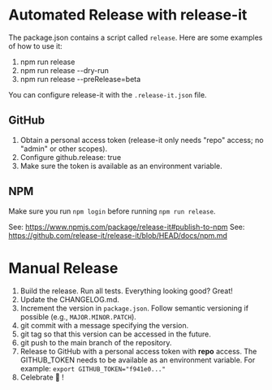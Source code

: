 # Automated Release with release-it

The package.json contains a script called `release`. Here are some examples of how to use it:

1. npm run release
1. npm run release --dry-run
1. npm run release --preRelease=beta

You can configure release-it with the `.release-it.json` file.

## GitHub

1. Obtain a personal access token (release-it only needs "repo" access; no "admin" or other scopes).
1. Configure github.release: true
1. Make sure the token is available as an environment variable.

## NPM

Make sure you run `npm login` before running `npm run release`.

See: https://www.npmjs.com/package/release-it#publish-to-npm
See: https://github.com/release-it/release-it/blob/HEAD/docs/npm.md

# Manual Release

1. Build the release. Run all tests. Everything looking good? Great!
1. Update the CHANGELOG.md.
1. Increment the version in `package.json`. Follow semantic versioning if possible (e.g., `MAJOR.MINOR.PATCH`).
1. git commit with a message specifying the version.
1. git tag so that this version can be accessed in the future.
1. git push to the main branch of the repository.
1. Release to GitHub with a personal access token with **repo** access. The GITHUB_TOKEN needs to be available as an environment variable. For example: `export GITHUB_TOKEN="f941e0..."`
1. Celebrate 🥳 !
